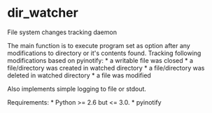 dir_watcher
===========

File system changes tracking daemon

The main function is to execute program set as option after any modifications to directory or it's contents found.
Tracking following modifications based on pyinotify:
	* a writable file was closed
	* a file/directory was created in watched directory
	* a file/directory was deleted in watched directory
	* a file was modified

Also implements simple logging to file or stdout.


Requirements:
    * Python >= 2.6 but <= 3.0.
    * pyinotify
